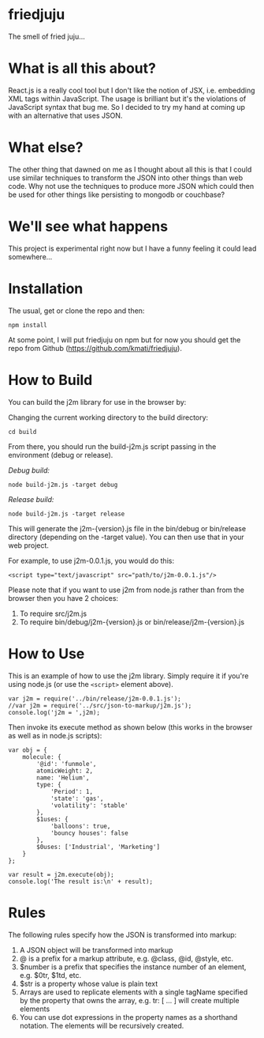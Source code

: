 # friedjuju

The smell of fried juju...

# What is all this about?

React.js is a really cool tool but I don't like the notion of JSX, i.e. embedding XML tags within JavaScript. The usage is brilliant but it's the violations of JavaScript syntax that bug me. So I decided to try my hand at coming up with an alternative that uses JSON.

# What else?

The other thing that dawned on me as I thought about all this is that I could use similar techniques to transform the JSON into other things than web code. Why not use the techniques to produce more JSON which could then be used for other things like persisting to mongodb or couchbase?

# We'll see what happens

This project is experimental right now but I have a funny feeling it could lead somewhere...

# Installation

The usual, get or clone the repo and then:

```
npm install
```

At some point, I will put friedjuju on npm but for now you should get the repo from Github (https://github.com/kmati/friedjuju).

# How to Build

You can build the j2m library for use in the browser by:

Changing the current working directory to the build directory:

```
cd build
```

From there, you should run the build-j2m.js script passing in the environment (debug or release).

*Debug build:*

```
node build-j2m.js -target debug
```

*Release build:*

```
node build-j2m.js -target release
```

This will generate the j2m-{version}.js file in the bin/debug or bin/release directory (depending on the -target value). You can then use that in your web project.

For example, to use j2m-0.0.1.js, you would do this:

```
<script type="text/javascript" src="path/to/j2m-0.0.1.js"/>
```

Please note that if you want to use j2m from node.js rather than from the browser then you have 2 choices:

1. To require src/j2m.js
2. To require bin/debug/j2m-{version}.js or bin/release/j2m-{version}.js

# How to Use

This is an example of how to use the j2m library. Simply require it if you're using node.js (or use the ```<script>``` element above).

```
var j2m = require('../bin/release/j2m-0.0.1.js');
//var j2m = require('../src/json-to-markup/j2m.js');
console.log('j2m = ',j2m);
```

Then invoke its execute method as shown below (this works in the browser as well as in node.js scripts):

```
var obj = {
	molecule: {
		'@id': 'funmole',
		atomicWeight: 2,
		name: 'Helium',
		type: {
			'Period': 1,
			'state': 'gas',
			'volatility': 'stable'
		},
		$1uses: {
			'balloons': true,
			'bouncy houses': false
		},
		$0uses: ['Industrial', 'Marketing']
	}
};

var result = j2m.execute(obj);
console.log('The result is:\n' + result);
```

# Rules

The following rules specify how the JSON is transformed into markup:

1. A JSON object will be transformed into markup
2. @ is a prefix for a markup attribute, e.g. @class, @id, @style, etc.
3. $number is a prefix that specifies the instance number of an element, e.g. $0tr, $1td, etc.
4. $str is a property whose value is plain text
5. Arrays are used to replicate elements with a single tagName specified by the property that owns the array, e.g. tr: [ ... ] will create multiple <tr> elements
6. You can use dot expressions in the property names as a shorthand notation. The elements will be recursively created.
